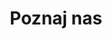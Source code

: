 ---
title: Poznaj nas
layout: poznaj-nas
organizacje:
  - nazwa: Instytut Spraw Obywatelskich
    logo: /img/logo-iso.svg
    opis: >
      Jesteśmy zakorzenioną społecznie organizacją pozarządową. Od 2004 roku walczymy o dobro wspólne. Naszym celem są systemowe zmiany społeczne. Marzy nam się Polska szczęśliwych obywateli, którzy czują się odpowiedzialni za swoją rodzinę, dom, ulicę, miasto i państwo. Marzy nam się Polska ułatwiająca obywatelom dbanie o dobro wspólne i angażowanie się w życie publiczne. Marzy nam się Polska, w której władza słucha obywateli i razem z nimi polepsza jakość codziennego życia.


      Wprowadzamy zmiany społeczne poprzez łączenie działań eksperckich (think tank) z oddolną mobilizacją obywatelską (action tank). Naszą specjalnością są kampanie obywatelskie (np. Tiry na tory, Obywatele decydują, czy Wolne od GMO? Chcę wiedzieć!) oraz działania rzecznicze i strażnicze. Przeprowadzamy akcje mobilizacyjne, organizujemy debaty i konferencje, animujemy zbiórki podpisów pod petycjami, opracowujemy ekspertyzy i raporty, inicjujemy happeningi i pikiety, monitorujemy i kontrolujemy, szkolimy i doradzamy, prowadzimy dialog z decydentami.


      Więcej na [www.instytutsprawobywatelskich.pl](https://instytutsprawobywatelskich.pl/). 
  - nazwa: Wspólnota Robocza Związków Organizacji Socjalnych
    logo: /img/logo-wrzos.svg
    opis: >
      Wspólnota Robocza Związków Organizacji Socjalnych WRZOS jest związkiem stowarzyszeń i innych osób prawnych w rozumieniu Prawa o stowarzyszeniach. Przy zachowaniu zasad tolerancji, równouprawnienia i otwartości działa na rzecz profesjonalizacji działań pomocowych w Polsce. Obecnie WRZOS tworzy 12 Związków Regionalnych i 3 Organizacje Ogólnopolskie.
      
      
      Głównym celem przyświecającym powołaniu WRZOS była potrzeba stworzenia forum wymiany informacji i doświadczeń między organizacjami pozarządowymi działającymi w obszarze polityki społecznej na terenie całego kraju, a sektorem administracji publicznej i sektorem prywatnym.
      
      
      Tworzona przez regionalne organizacje parasolowe Wspólnota Robocza Związków Organizacji Socjalnych, udziela swoim organizacjom członkowskim wielopoziomowego wsparcia niezbędnego dla rozwoju regionalnych i lokalnych struktur związkowych, a także umożliwia szeroką wymianę doświadczeń między partnerami, pozwalając na pełniejsze wykorzystanie potencjału sektora pozarządowego w Polsce.
      
      
      Podejmowane przez WRZOS inicjatywy mają na celu przełamanie niekorzystnych trendów w zakresie kształtowania i realizowania polityki społecznej obejmującej osoby najbardziej potrzebujące. Celem tak skonstruowanych działań jest osiągnięcie akceptowanej społecznie wizji rozwoju i wynikającej z niej długofalowej polityki społecznej państwa sprzyjającej rozwojowi osób, grup i organizacji.
      
      
      Więcej na [www.wrzos.org.pl](http://www.wrzos.org.pl/).
---